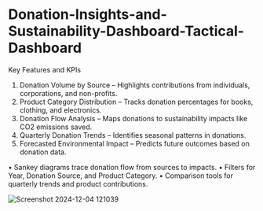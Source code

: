 # Donation-Insights-and-Sustainability-Dashboard-Tactical-Dashboard
Key Features and KPIs
1.	Donation Volume by Source – Highlights contributions from individuals, corporations, and non-profits.
2.	Product Category Distribution – Tracks donation percentages for books, clothing, and electronics.
3.	Donation Flow Analysis – Maps donations to sustainability impacts like CO2 emissions saved.
4.	Quarterly Donation Trends – Identifies seasonal patterns in donations.
5.	Forecasted Environmental Impact – Predicts future outcomes based on donation data.
  
•	Sankey diagrams trace donation flow from sources to impacts.
•	Filters for Year, Donation Source, and Product Category.
•	Comparison tools for quarterly trends and product contributions.

![Screenshot 2024-12-04 121039](https://github.com/user-attachments/assets/1cb96743-8700-4b5d-a459-b3b53ae72397)
